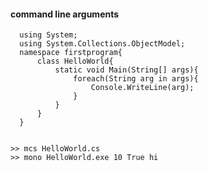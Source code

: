 #### command line arguments

      using System;
      using System.Collections.ObjectModel;
      namespace firstprogram{
          class HelloWorld{                                
              static void Main(String[] args){                        
                  foreach(String arg in args){
                      Console.WriteLine(arg);
                  }
              }
          }    
      }


    >> mcs HelloWorld.cs
    >> mono HelloWorld.exe 10 True hi
